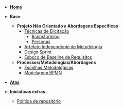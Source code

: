 - [**Home**](README.md)

- **Base**
  - **Projeto Não Orientado a Abordagens Específicas**
    - [Técnicas de Elicitação](pages/fase_01/tecnicas_elicitacao.md)
      - [Brainstorming](pages/fase_01/brainstorming.md)
      - [Personas](pages/fase_01/personas.md) 
    - [Artefato Independente de Metodologia](pages/fase_01/artefato_Independente_metodologia.md)
    - [Design Sprint](pages/fase_01/design_sprint.md)
    - [Esboço de Baseline de Requisitos](pages/fase_01/baseline_requisitos.md)
  - **Processos/Metodologias/Abordagens**
    - [Escolhas Metodológicas](pages/fase_01/escolhas_metodologicas.md)
    - [Modelagem BPMN](pages/fase_01/modelagem_bpmn.md)
- [**Atas**](_indiceReuniao.md)
- **Iniciativas extras**
  - [Política de repositório](pages/iniciativasExtras/politica_repositorio.md)